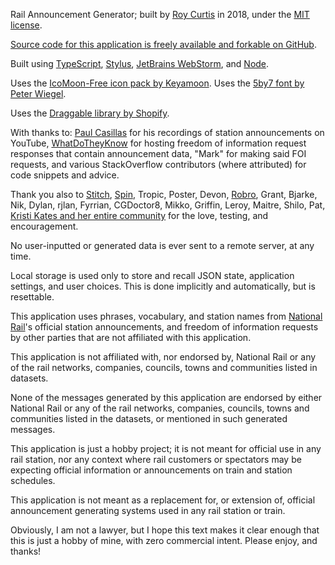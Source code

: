 Rail Announcement Generator; built by [Roy Curtis][0] in 2018, under the [MIT license][1].

[Source code for this application is freely available and forkable on GitHub][2].

Built using [TypeScript][3], [Stylus][4], [JetBrains WebStorm][5], and [Node][6].

Uses the [IcoMoon-Free icon pack by Keyamoon][7]. Uses the [5by7 font by Peter Wiegel][8].

Uses the [Draggable library by Shopify][9].

With thanks to: [Paul Casillas][10] for his recordings of station announcements on
YouTube, [WhatDoTheyKnow][11] for hosting freedom of information request responses that
contain announcement data, "Mark" for making said FOI requests, and various StackOverflow
contributors (where attributed) for code snippets and advice.

Thank you also to [Stitch][12], [Spin][13], Tropic, Poster, Devon, [Robro][14], Grant,
Bjarke, Nik, Dylan, rjlan, Fyrrian, CGDoctor8, Mikko, Griffin, Leroy, Maitre, Shilo, Pat,
[Kristi Kates and her entire community][15] for the love, testing, and encouragement.

No user-inputted or generated data is ever sent to a remote server, at any time.

Local storage is used only to store and recall JSON state, application settings, and user
choices. This is done implicitly and automatically, but is resettable.

This application uses phrases, vocabulary, and station names from [National Rail][16]'s
official station announcements, and freedom of information requests by other parties
that are not affiliated with this application.

This application is not affiliated with, nor endorsed by, National Rail or any of the rail
networks, companies, councils, towns and communities listed in datasets.

None of the messages generated by this application are endorsed by either National Rail or
any of the rail networks, companies, councils, towns and communities listed in the
datasets, or mentioned in such generated messages.

This application is just a hobby project; it is not meant for official use in any rail
station, nor any context where rail customers or spectators may be expecting official
information or announcements on train and station schedules.

This application is not meant as a replacement for, or extension of, official announcement
generating systems used in any rail station or train.

Obviously, I am not a lawyer, but I hope this text makes it clear enough that this is just
a hobby of mine, with zero commercial intent. Please enjoy, and thanks!

[0]:  https://roycurtis.com
[1]:  https://github.com/RoyCurtis/RAG/blob/master/LICENSE.md
[2]:  https://github.com/RoyCurtis/RAG
[3]:  https://www.typescriptlang.org/
[4]:  http://stylus-lang.com/
[5]:  https://www.jetbrains.com/webstorm/
[6]:  https://nodejs.org/en/
[7]:  https://icomoon.io/
[8]:  http://www.peter-wiegel.de/5by7.html
[9]:  https://shopify.github.io/draggable/
[10]: https://www.youtube.com/channel/UC8Hokjo49qLuy3L4bDS5c8w
[11]: https://www.whatdotheyknow.com/request/london_overground_announcments
[12]: https://laken.net/
[13]: http://calebflatten.com/
[14]: https://robrotheram.com/
[15]: https://www.twitch.tv/kristikates
[16]: http://www.nationalrail.co.uk/
